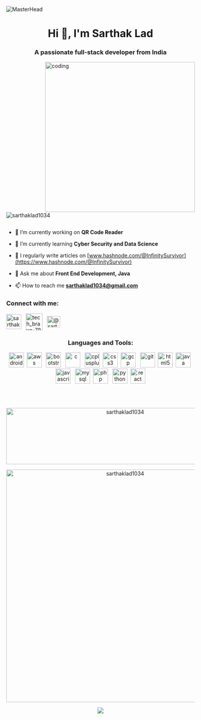 ![MasterHead](https://github.com/Sarthaklad1034/Sarthaklad1034/assets/135553451/11be63cb-5b9e-4002-8259-710e0c917e11)


<h1 align="center">Hi 👋, I'm Sarthak Lad</h1>
<h3 align="center">A passionate full-stack developer from India</h3>
<img align="right" alt="coding" width="400" src="https://cdn.dribbble.com/users/1025838/screenshots/6220885/devguy3.gif">

<p align="left"> <img src="https://komarev.com/ghpvc/?username=sarthaklad1034&label=Profile%20views&color=0e75b6&style=flat" alt="sarthaklad1034" /> </p>

<p align="left"> <a href="https://twitter.com/" target="blank"><img src="https://img.shields.io/twitter/follow/?logo=twitter&style=for-the-badge" alt="" /></a> </p>

- 🔭 I’m currently working on **QR Code Reader**

- 🌱 I’m currently learning **Cyber Security and Data Science**

- 📝 I regularly write articles on [www.hashnode.com/@InfinitySurvivor](https://www.hashnode.com/@InfinitySurvivor)

- 💬 Ask me about **Front End Development, Java**

- 📫 How to reach me **sarthaklad1034@gmail.com**

<h3 align="left">Connect with me:</h3>
<p align="left">
<a href="https://linkedin.com/in/sarthak-lad" target="blank"><img align="center" src="https://static-00.iconduck.com/assets.00/linkedin-icon-2048x2048-ya5g47j2.png" alt="sarthak-lad" height="40" width="40" /></a> &nbsp;
<a href="https://instagram.com/tech_bravo_786" target="blank"><img align="center" src="https://www.logo.wine/a/logo/Instagram/Instagram-Logo.wine.svg" alt="tech_bravo_786" height="45" width="45" /></a> &nbsp;
<a href="https://hashnode.com/@sarthak1034" target="blank"><img align="center" src="https://cdn.hashnode.com/res/hashnode/image/upload/v1611902473383/CDyAuTy75.png" alt="@sarthak1034" height="30" width="35" /></a>
</p>

<h3 align="center">Languages and Tools:</h3>
<p align="center"> <img src="https://iconape.com/wp-content/png_logo_vector/android-icon-logo.png" alt="android" width="40" height="40"/> &nbsp;<img src="https://www.pngall.com/wp-content/uploads/13/AWS-Logo-PNG-Images.png" alt="aws" width="40" height="40"/>  &nbsp; <img src="https://www.svgrepo.com/show/353498/bootstrap.svg" alt="bootstrap" width="40" height="40"/> &nbsp;  <img src="https://upload.wikimedia.org/wikipedia/commons/thumb/1/18/C_Programming_Language.svg/1853px-C_Programming_Language.svg.png" alt="c" width="40" height="40"/> &nbsp; <img src="https://cdn.worldvectorlogo.com/logos/c--4.svg" alt="cplusplus" width="40" height="40"/>&nbsp;  <img src="https://upload.wikimedia.org/wikipedia/commons/thumb/6/62/CSS3_logo.svg/768px-CSS3_logo.svg.png" alt="css3" width="40" height="40"/> &nbsp;<img src="https://www.vectorlogo.zone/logos/google_cloud/google_cloud-icon.svg" alt="gcp" width="40" height="40"/> &nbsp; <img src="https://www.vectorlogo.zone/logos/git-scm/git-scm-icon.svg" alt="git" width="40" height="40"/> &nbsp;<img src="https://upload.wikimedia.org/wikipedia/commons/thumb/3/38/HTML5_Badge.svg/1200px-HTML5_Badge.svg.png" alt="html5" width="40" height="40"/>&nbsp; <img src="https://staging.svgrepo.com/show/184143/java.svg" alt="java" width="40" height="40"/>&nbsp; <img src="https://cdn.worldvectorlogo.com/logos/javascript-1.svg" alt="javascript" width="40" height="40"/> &nbsp; <img src="https://upload.wikimedia.org/wikipedia/commons/thumb/1/10/AWS_Simple_Icons_Database_Amazon_RDS_MySQL_DB_Instance.svg/2048px-AWS_Simple_Icons_Database_Amazon_RDS_MySQL_DB_Instance.svg.png" alt="mysql" width="40" height="40"/>&nbsp; <img src="https://www.svgrepo.com/download/303656/php-logo.svg" alt="php" width="40" height="40"/> &nbsp; <img src="https://www.svgrepo.com/show/452091/python.svg" alt="python" width="40" height="40"/>  &nbsp;<img src="https://upload.wikimedia.org/wikipedia/commons/thumb/a/a7/React-icon.svg/2300px-React-icon.svg.png" alt="react" width="40" height="40"/> </p> <br>
&nbsp;
<p align="center"><img src="https://github-readme-stats.vercel.app/api/top-langs?username=sarthaklad1034&show_icons=true&locale=en&layout=compact" alt="sarthaklad1034" width="620" height="150"/></p>

<p align="center"><img src="https://github-readme-stats.vercel.app/api?username=sarthaklad1034&show_icons=true&locale=en" alt="sarthaklad1034" width="620" /></p>

<p align="center"><img src="https://streak-stats.demolab.com?user=Sarthaklad1034&theme=blue-green&card_width=1000"/></p>

